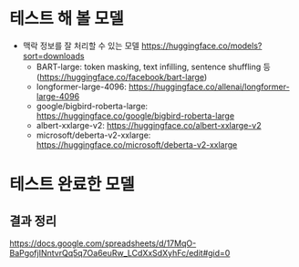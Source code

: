 # 테스트 해 볼 모델
- 맥락 정보를 잘 처리할 수 있는 모델
https://huggingface.co/models?sort=downloads
    - BART-large: token masking, text infilling, sentence shuffling 등 (https://huggingface.co/facebook/bart-large)
    - longformer-large-4096: https://huggingface.co/allenai/longformer-large-4096
    - google/bigbird-roberta-large: https://huggingface.co/google/bigbird-roberta-large
    - albert-xxlarge-v2: https://huggingface.co/albert-xxlarge-v2
    - microsoft/deberta-v2-xxlarge: https://huggingface.co/microsoft/deberta-v2-xxlarge


# 테스트 완료한 모델

## 결과 정리
https://docs.google.com/spreadsheets/d/17MqO-BaPgofjINntvrQq5q7Oa6euRw_LCdXxSdXyhFc/edit#gid=0